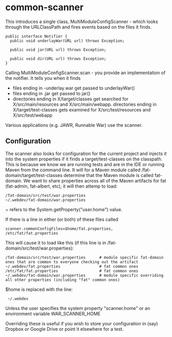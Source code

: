 common-scanner
==============

This introduces a single class, MultiModuleConfigScanner - which looks  through the URLClassPath and fires events based on the files it finds.

    public interface Notifier {
      public void underlayWar(URL url) throws Exception;

      public void jar(URL url) throws Exception;

      public void dir(URL url) throws Exception;
    }

Calling MultiModuleConfigScanner.scan - you provide an implementation of the notifier. It tells you when it finds

+ files ending in -underlay.war get passed to underlayWar()
+ files ending in .jar get passed to jar()
+ directories ending in X/target/classes get searched for X/src/main/resources and X/src/main/webapp. directories ending in X/target/test-classes gets examined for X/src/test/resources and X/src/test/webapp

Various applications (e.g. JAWR, Runnable War) use the scanner.

Configuration
-------------
The scanner also looks for configuration for the current project and injects it into the system properties if it finds a target/test-classes on the classpath.
This is because we know we are running tests and are in the IDE or running Maven from the command line. It will for a Maven module called /fat-domain/target/test-classes
determine that the Maven module is called fat-domain. We want to share properties across all of the Maven artifacts for fat (fat-admin, fat-albert, etc),
it will then attemp to load:

    /fat-domain/src/test/war.properties
    ~/.webdev/fat-domain/war.properties

~ refers to the System.getProperty("user.home") value.

If there is a line in either (or both) of these files called

    scanner.commonConfigFiles=$home/fat.properties, /etc/fat/fat.properties

This will cause it to load like this (if this line is in /fat-domain/src/test/war.properties):

    /fat-domain/src/test/war.properties      # module specific fat-domain ones that are common to everyone checking out the artifact
    ~/.webdev/fat.properties                 # fat common ones
    /etc/fat/fat.properties                  # fat common ones
    ~/.webdev/fat-domain/war.properties      # module specific overriding all other properties (including "fat" common ones)


$home is replaced with the line:

     ~/.webdev

Unless the user specifies the system property "scanner.home" or an environment variable WAR_SCANNER_HOME

Overriding these is useful if you wish to store your configuration in (say) Dropbox or Google Drive or point it elsewhere for a test.

